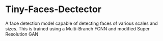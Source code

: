# Tiny-Faces-Dectector
A face detection model capable of detecting faces of various scales and sizes. This is trained using a Multi-Branch FCNN and modified Super Resolution GAN
